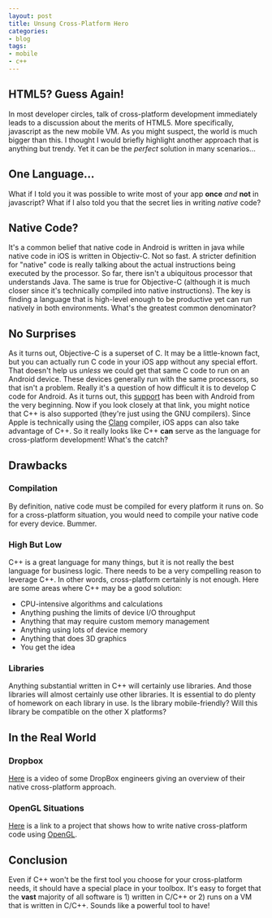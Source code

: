 ```yaml
---
layout: post
title: Unsung Cross-Platform Hero
categories:
- blog
tags:
- mobile
- c++
---
```


## HTML5? Guess Again!
In most developer circles, talk of cross-platform development immediately leads to a discussion about the merits of HTML5. More specifically, javascript as the new mobile VM. As you might suspect, the world is much bigger than this. I thought I would briefly highlight another approach that is anything but trendy. Yet it can be the _perfect_ solution in many scenarios...

## One Language...
What if I told you it was possible to write most of your app __once__ _and_ __not__ in javascript? What if I also told you that the secret lies in writing _native_ code?

## Native Code?
It's a common belief that native code in Android is written in java while native code in iOS is written in Objectiv-C. Not so fast. A stricter definition for "native" code is really talking about the actual instructions being executed by the processor. So far, there isn't a ubiquitous processor that understands Java. The same is true for Objective-C (although it is much closer since it's technically compiled into native instructions). The key is finding a language that is high-level enough to be productive yet can run natively in both environments. What's the greatest common denominator?

## No Surprises
As it turns out, Objective-C is a superset of C. It may be a little-known fact, but you can actually run C code in your iOS app without any special effort. That doesn't help us _unless_ we could get that same C code to run on an Android device. These devices generally run with the same processors, so that isn't a problem. Really it's a question of how difficult it is to develop C code for Android. As it turns out, this [support][ndk] has been with Android from the very beginning. Now if you look closely at that link, you might notice that C++ is also supported (they're just using the GNU compilers). Since Apple is technically using the [Clang][clang] compiler, iOS apps can also take advantage of C++. So it really looks like C++ __can__ serve as the language for cross-platform development! What's the catch?

## Drawbacks
### Compilation
By definition, native code must be compiled for every platform it runs on. So for a cross-platform situation, you would need to compile your native code for every device. Bummer.

### High But Low
C++ is a great language for many things, but it is not really the best language for business logic. There needs to be a very compelling reason to leverage C++. In other words, cross-platform certainly is not enough. Here are some areas where C++ may be a good solution:

* CPU-intensive algorithms and calculations
* Anything pushing the limits of device I/O throughput
* Anything that may require custom memory management
* Anything using lots of device memory
* Anything that does 3D graphics
* You get the idea

### Libraries
Anything substantial written in C++ will certainly use libraries. And those libraries will almost certainly use other libraries. It is essential to do plenty of homework on each library in use. Is the library mobile-friendly? Will this library be compatible on the other X platforms?

## In the Real World
### Dropbox
[Here][dropbox] is a video of some DropBox engineers giving an overview of their native cross-platform approach.

### OpenGL Situations
[Here][openglproj] is a link to a project that shows how to write native cross-platform code using [OpenGL][opengl].

## Conclusion
Even if C++ won't be the first tool you choose for your cross-platform needs, it should have a special place in your toolbox. It's easy to forget that the __vast__ majority of all software is 1) written in C/C++ or 2) runs on a VM that is written in C/C++. Sounds like a powerful tool to have!


[ndk]: http://developer.android.com/tools/sdk/ndk/index.html
[clang]: http://clang.llvm.org/
[dropbox]: http://www.youtube.com/watch?v=S5rXCvu9-NM
[openglproj]: http://www.learnopengles.com/developing-a-simple-game-of-air-hockey-using-c-and-opengl-es-2-for-android-ios-and-the-web/
[opengl]: http://www.opengl.org/
